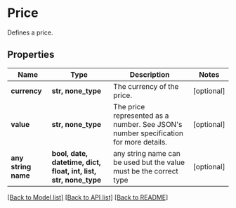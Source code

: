 # Price

Defines a price.

## Properties
Name | Type | Description | Notes
------------ | ------------- | ------------- | -------------
**currency** | **str, none_type** | The currency of the price. | [optional] 
**value** | **str, none_type** | The price represented as a number. See JSON&#39;s number specification for more details. | [optional] 
**any string name** | **bool, date, datetime, dict, float, int, list, str, none_type** | any string name can be used but the value must be the correct type | [optional]

[[Back to Model list]](../README.md#documentation-for-models) [[Back to API list]](../README.md#documentation-for-api-endpoints) [[Back to README]](../README.md)


